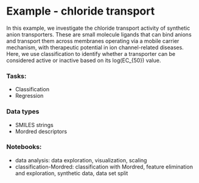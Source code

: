 # Example - chloride transport
In this example, we investigate the chloride transport activity of synthetic anion transporters. These are small molecule ligands that can bind anions and transport them across membranes operating via a mobile carrier mechanism, with therapeutic potential in ion channel-related diseases. Here, we use classification to identify whether a transporter can be considered active or inactive based on its log(EC_{50}) value. 

### Tasks:
- Classification
- Regression

### Data types
- SMILES strings
- Mordred descriptors

### Notebooks:
- data analysis: data exploration, visualization, scaling
- classification-Mordred: classification with Mordred, feature elimination and exploration, synthetic data, data set split

